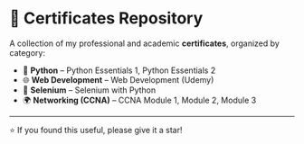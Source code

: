 # 📜 Certificates Repository

A collection of my professional and academic **certificates**, organized by category:  

- 🐍 **Python** – Python Essentials 1, Python Essentials 2  
- 🌐 **Web Development** – Web Development (Udemy)  
- 🤖 **Selenium** – Selenium with Python  
- 🌍 **Networking (CCNA)** – CCNA Module 1, Module 2, Module 3  

--- 
⭐ If you found this useful, please give it a star!
